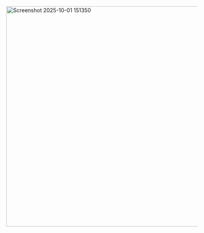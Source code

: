 <img width="1033" height="581" alt="Screenshot 2025-10-01 151350" src="https://github.com/user-attachments/assets/4a9b007a-6b7e-49d5-83ed-f98df872d091" />
